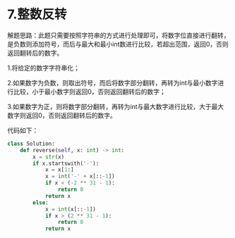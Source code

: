 # 7.整数反转

解题思路：此题只需要按照字符串的方式进行处理即可，将数字位直接进行翻转，是负数则添加符号，而后与最大和最小int数进行比较，若超出范围，返回0，否则返回翻转后的数字。

1.将给定的数字字符串化；

2.如果数字为负数，则取出符号，而后将数字部分翻转，再转为int与最小数字进行比较，小于最小数字则返回0，否则返回翻转后的数字；

3.如果数字为正，则将数字部分翻转，再转为int与最大数字进行比较，大于最大数字则返回0，否则返回翻转后的数字。

代码如下：

```python
class Solution:
    def reverse(self, x: int) -> int:
        x = str(x)
        if x.startswith('-'):
            x = x[1:]
            x = int('-' + x[::-1])
            if x < (-2 ** 31 - 1):
                return 0
            return x
        else:
            x = int(x[::-1])
            if x > (2 ** 31 - 1):
                return 0
            return x
```
